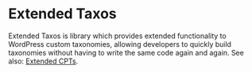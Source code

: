 # Extended Taxos #

Extended Taxos is library which provides extended functionality to WordPress custom taxonomies, allowing developers to quickly build taxonomies without having to write the same code again and again. See also: [Extended CPTs](https://github.com/johnbillion/ExtendedCPTs).
